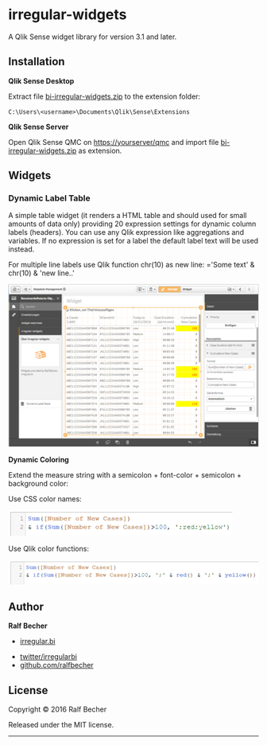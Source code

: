# irregular-widgets

A Qlik Sense widget library for version 3.1 and later.

## Installation

**Qlik Sense Desktop**

Extract file [bi-irregular-widgets.zip](bi-irregular-widgets.zip) to the extension folder: 

```
C:\Users\<username>\Documents\Qlik\Sense\Extensions
```

**Qlik Sense Server**

Open Qlik Sense QMC on [https://yourserver/qmc](https://yourserver/qmc) and import file [bi-irregular-widgets.zip](bi-irregular-widgets.zip) as extension.

## Widgets

### Dynamic Label Table

A simple table widget (it renders a HTML table and should used for small amounts of data only) providing 20 expression settings for dynamic column labels (headers). You can use any Qlik expression like aggregations and variables. If no expression is set for a label the default label text will be used instead.

For multiple line labels use Qlik function chr(10) as new line: ='Some text' & chr(10) & 'new line..'

![DynamicLabelTable](DynamicLabelTableWidget.png)

**Dynamic Coloring**

Extend the measure string with a semicolon + font-color + semicolon + background color:

Use CSS color names:

![DynamicLabelTable](DynamicLabelTableColoring1.png)

Use Qlik color functions:

![DynamicLabelTable](DynamicLabelTableColoring2.png)

## Author

**Ralf Becher**

+ [irregular.bi](http://irregular.bi)
* [twitter/irregularbi](http://twitter.com/irregularbi)
* [github.com/ralfbecher](http://github.com/ralfbecher)

## License

Copyright © 2016 Ralf Becher

Released under the MIT license.

***